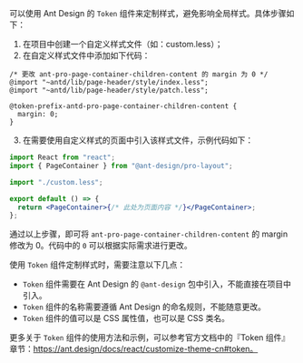 可以使用 Ant Design 的 `Token` 组件来定制样式，避免影响全局样式。具体步骤如下：

1. 在项目中创建一个自定义样式文件（如：custom.less）；
2. 在自定义样式文件中添加如下代码：

```less
/* 更改 ant-pro-page-container-children-content 的 margin 为 0 */
@import "~antd/lib/page-header/style/index.less";
@import "~antd/lib/page-header/style/patch.less";

@token-prefix-antd-pro-page-container-children-content {
  margin: 0;
}
```

3. 在需要使用自定义样式的页面中引入该样式文件，示例代码如下：

```jsx
import React from "react";
import { PageContainer } from "@ant-design/pro-layout";

import "./custom.less";

export default () => {
  return <PageContainer>{/* 此处为页面内容 */}</PageContainer>;
};
```

通过以上步骤，即可将 `ant-pro-page-container-children-content` 的 margin 修改为 0。代码中的 `0` 可以根据实际需求进行更改。

使用 `Token` 组件定制样式时，需要注意以下几点：

- `Token` 组件需要在 Ant Design 的 `@ant-design` 包中引入，不能直接在项目中引入。
- `Token` 组件的名称需要遵循 Ant Design 的命名规则，不能随意更改。
- `Token` 组件的值可以是 CSS 属性值，也可以是 CSS 类名。

更多关于 `Token` 组件的使用方法和示例，可以参考官方文档中的『Token 组件』章节：https://ant.design/docs/react/customize-theme-cn#token。
